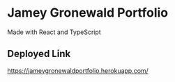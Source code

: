 # Jamey Gronewald Portfolio
Made with React and TypeScript

## Deployed Link
https://jameygronewaldportfolio.herokuapp.com/